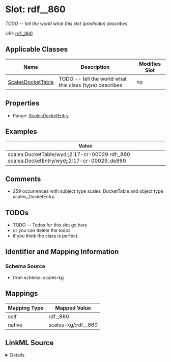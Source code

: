 

# Slot: rdf__860


_TODO -- tell the world what this slot (predicate) describes._





URI: [rdf:_860](http://www.w3.org/1999/02/22-rdf-syntax-ns#_860)



<!-- no inheritance hierarchy -->





## Applicable Classes

| Name | Description | Modifies Slot |
| --- | --- | --- |
| [ScalesDocketTable](../classes/ScalesDocketTable.md) | TODO -- tell the world what this class (type) describes |  no  |







## Properties

* Range: [ScalesDocketEntry](../classes/ScalesDocketEntry.md)






## Examples

| Value |
| --- |
| scales:DocketTable/wyd;;2:17-cr-00029 rdf:_860 scales:DocketEntry/wyd;;2:17-cr-00029_de860 |

## Comments

* 259 occurrences with subject type scales_DocketTable and object type scales_DocketEntry.

## TODOs

* TODO -- Todos for this slot go here
* or you can delete the todos
* if you think the class is perfect.

## Identifier and Mapping Information







### Schema Source


* from schema: scales-kg




## Mappings

| Mapping Type | Mapped Value |
| ---  | ---  |
| self | rdf:_860 |
| native | scales-kg/:rdf__860 |




## LinkML Source

<details>
```yaml
name: rdf__860
description: TODO -- tell the world what this slot (predicate) describes.
todos:
- TODO -- Todos for this slot go here
- or you can delete the todos
- if you think the class is perfect.
comments:
- 259 occurrences with subject type scales_DocketTable and object type scales_DocketEntry.
examples:
- value: scales:DocketTable/wyd;;2:17-cr-00029 rdf:_860 scales:DocketEntry/wyd;;2:17-cr-00029_de860
from_schema: scales-kg
rank: 1000
slot_uri: rdf:_860
alias: rdf__860
domain_of:
- scales_DocketTable
range: scales_DocketEntry

```
</details>
